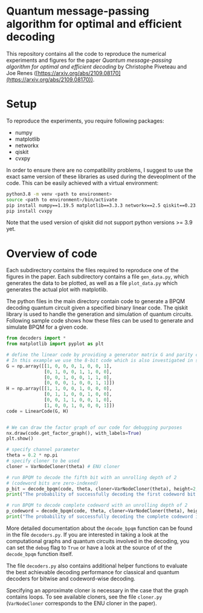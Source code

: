 # Quantum message-passing algorithm for optimal and efficient decoding

This repository contains all the code to reproduce the numerical experiments and figures for the paper _Quantum message-passing algorithm for optimal and efficient decoding_ by Christophe Piveteau and Joe Renes ([https://arxiv.org/abs/2109.08170](https://arxiv.org/abs/2109.08170)). 


Setup
=====
To reproduce the experiments, you require following packages:

* numpy
* matplotlib
* networkx
* qiskit
* cvxpy

In order to ensure there are no compatibility problems, I suggest to use the exact same version of these libraries as used during the deveoplment of the code.
This can be easily achieved with a virtual environment:

```bash
python3.8 -m venv <path to environment>
source <path to environment>/bin/activate
pip install numpy==1.19.5 matplotlib==3.3.3 networkx==2.5 qiskit==0.23.2
pip install cvxpy
```

Note that the used version of qiskit did not support python versions >= 3.9 yet.

Overview of code
================
Each subdirectory contains the files required to reproduce one of the figures in the paper. Each subdirectory contains a file `gen_data.py`, which generates the data to be plotted, as well as a file `plot_data.py` which generates the actual plot with matplotlib.

The python files in the main directory contain code to generate a BPQM decoding quantum circuit given a specified binary linear code.
The qiskit library is used to handle the generation and simulation of quantum circuits.
Following sample code shows how these files can be used to generate and simulate BPQM for a given code.

```python
from decoders import *
from matplotlib import pyplot as plt 

# define the linear code by providing a generator matrix G and parity check matrix H
# In this example we use the 8-bit code which is also investigated in section 6 in the paper.
G = np.array([[1, 0, 0, 0, 1, 0, 0, 1], 
              [0, 1, 0, 0, 1, 1, 0, 0], 
              [0, 0, 1, 0, 0, 1, 1, 0], 
              [0, 0, 0, 1, 0, 0, 1, 1]])
H = np.array([[1, 1, 0, 0, 1, 0, 0, 0], 
              [0, 1, 1, 0, 0, 1, 0, 0], 
              [0, 0, 1, 1, 0, 0, 1, 0], 
              [1, 0, 0, 1, 0, 0, 0, 1]])
code = LinearCode(G, H)


# We can draw the factor graph of our code for debugging purposes
nx.draw(code.get_factor_graph(), with_labels=True)
plt.show()

# specify channel parameter
theta = 0.2 * np.pi
# specify cloner to be used
cloner = VarNodeCloner(theta) # ENU cloner

# run BPQM to decode the fifth bit with an unrolling depth of 2
# (codeword bits are zero-indexed)
p_bit = decode_bpqm(code, theta, cloner=VarNodeCloner(theta), height=2, mode='bit', bit=4, only_zero_codeword=True, debug=False)
print("The probability of successfully decoding the first codeword bit is", p_bit)

# run BPQM to decode complete codeword with an unrolling depth of 2
p_codeword = decode_bpqm(code, theta, cloner=VarNodeCloner(theta), height=2, mode='codeword', order=[0,1,2,3], only_zero_codeword=True, debug=False)
print("The probability of successfully decoding the complete codeword is", p_codeword)
```

More detailed documentation about the `decode_bpqm` function can be found in the file `decoders.py`.
If you are interested in taking a look at the computational graphs and quantum circuits involved in the decoding, you can set the `debug` flag to `True` or have a look at the source of of the `decode_bpqm` function itself.

The file `decoders.py` also contains additional helper functions to evaluate the best achievable decoding performance for classical and quantum decoders for bitwise and codeword-wise decoding.

Specifying an approximate cloner is necessary in the case that the graph contains loops.
To see available cloners, see the file `cloner.py` (`VarNodeCloner` corresponds to the ENU cloner in the paper).
